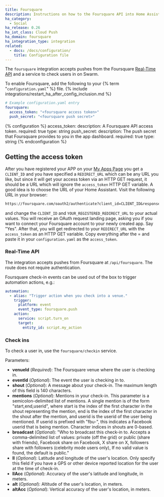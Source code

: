 ```yaml
---
title: Foursquare
description: Instructions on how to the Foursquare API into Home Assistant.
ha_category:
  - Social
ha_release: 0.26
ha_iot_class: Cloud Push
ha_domain: foursquare
ha_integration_type: integration
related:
  - docs: /docs/configuration/
    title: Configuration file
---
```


The `foursquare` integration accepts pushes from the Foursquare [Real-Time API](https://developer.foursquare.com/overview/realtime) and a service to check users in on Swarm.

To enable Foursquare, add the following to your {% term "`configuration.yaml`" %} file.
{% include integrations/restart_ha_after_config_inclusion.md %}

```yaml
# Example configuration.yaml entry
foursquare:
  access_token: "<foursquare access token>"
  push_secret: "<foursquare push secret>"
```

{% configuration %}
access_token:
  description: A Foursquare API access token.
  required: true
  type: string
push_secret:
  description: The push secret that Foursquare provides to you in the app dashboard.
  required: true
  type: string
{% endconfiguration %}

## Getting the access token

After you have registered your APP on your [My Apps Page](https://foursquare.com/developers/apps) you get a `CLIENT_ID` and you have specified a
`REDIRECT_URL` which can be any URL you like, but since it will get your access token via an HTTP GET request, it should be a URL which will ignore the `access_token` HTTP GET variable. A good idea is to choose the URL of your Home Assistant.
Visit the following URL in your browser:

```txt
https://foursquare.com/oauth2/authenticate?client_id=CLIENT_ID&response_type=token&redirect_uri=YOUR_REGISTERED_REDIRECT_URI
```

and change the `CLIENT_ID` and `YOUR_REGISTERED_REDIRECT_URL` to your actual values.
You will receive an OAuth request landing page, asking you if you want to connect your Foursquare account to your newly created app. Say "Yes".
After that, you will get redirected to your `REDIRECT_URL` with the `access_token` as an HTTP GET variable. Copy everything after the = and paste it in your `configuration.yaml` as the `access_token`.

### Real-Time API

The integration accepts pushes from Foursquare at `/api/foursquare`. The route does not require authentication.

Foursquare check-in events can be used out of the box to trigger automation actions, e.g.:

```yaml
automation:
  - alias: "Trigger action when you check into a venue."
    trigger:
      platform: event
      event_type: foursquare.push
    action:
      service: script.turn_on
      target:
        entity_id: script.my_action
```

### Check ins

To check a user in, use the `foursquare/checkin` service.

Parameters:

- **venueId** (*Required*): The Foursquare venue where the user is checking in.
- **eventId** (*Optional*): The event the user is checking in to.
- **shout** (*Optional*): A message about your check-in. The maximum length of this field is 140 characters.
- **mentions** (*Optional*): Mentions in your check-in. This parameter is a semicolon-delimited list of mentions. A single mention is of the form "start,end,userid", where start is the index of the first character in the shout representing the mention, end is the index of the first character in the shout after the mention, and userid is the userid of the user being mentioned. If userid is prefixed with "fbu-", this indicates a Facebook userid that is being mention. Character indices in shouts are 0-based.
- **broadcast** (*Optional*): "Who to broadcast this check-in to. Accepts a comma-delimited list of values: private (off the grid) or public (share with friends), Facebook share on Facebook, X share on X, followers share with followers (celebrity mode users only), If no valid value is found, the default is public."
- **ll** (*Optional*): Latitude and longitude of the user's location. Only specify this field if you have a GPS or other device reported location for the user at the time of check-in.
- **llAcc** (*Optional*): Accuracy of the user's latitude and longitude, in meters.
- **alt** (*Optional*): Altitude of the user's location, in meters.
- **altAcc** (*Optional*): Vertical accuracy of the user's location, in meters.
